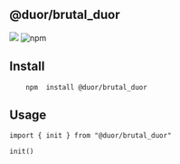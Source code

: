 ## @duor/brutal_duor

![](https://img.shields.io/badge/DuoR-%E5%88%9D%E6%9D%A5%E4%B9%8D%E5%88%B0-%238c37db)
![npm](https://img.shields.io/npm/v/brutal_duor)

## Install

```
    npm  install @duor/brutal_duor

```

## Usage

```
import { init } from "@duor/brutal_duor"

init()
```
